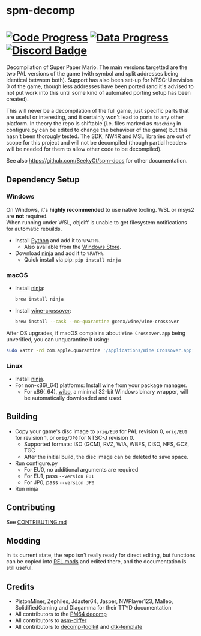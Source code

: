 # spm-decomp
[![Code Progress]][progress] [![Data Progress]][progress] [![Discord Badge]][discord]
=============

[Code Progress]: https://decomp.dev/SeekyCt/spm-decomp.svg?mode=shield&measure=code&label=Code
[Data Progress]: https://decomp.dev/SeekyCt/spm-decomp.svg?mode=shield&measure=data&label=Data
[progress]: https://decomp.dev/SeekyCt/spm-decomp
[Discord Badge]: https://img.shields.io/discord/727908905392275526?color=%237289DA&logo=discord&logoColor=%23FFFFFF
[discord]: https://discord.gg/dbd733H

Decompilation of Super Paper Mario. The main versions targetted are the two PAL versions of the game (with symbol and split addresses being identical between both). Support has also been set-up for NTSC-U revision 0 of the game, though less addresses have been ported (and it's advised to not put work into this until some kind of automated porting setup has been created).

This will never be a decompilation of the full game, just specific parts that are useful or interesting, and it certainly won't lead to ports to any other platform. In theory the repo is shiftable (i.e. files marked as `Matching` in configure.py can be edited to change the behaviour of the game) but this hasn't been thorougly tested. The SDK, NW4R and MSL libraries are out of scope for this project and will not be decompiled (though partial headers will be needed for them to allow other code to be decompiled).

See also https://github.com/SeekyCt/spm-docs for other documentation.

## Dependency Setup

### Windows

On Windows, it's **highly recommended** to use native tooling. WSL or msys2 are **not** required.  
When running under WSL, objdiff is unable to get filesystem notifications for automatic rebuilds.

- Install [Python](https://www.python.org/downloads/) and add it to `%PATH%`.
  - Also available from the [Windows Store](https://apps.microsoft.com/store/detail/python-311/9NRWMJP3717K).
- Download [ninja](https://github.com/ninja-build/ninja/releases) and add it to `%PATH%`.
  - Quick install via pip: `pip install ninja`

### macOS

- Install [ninja](https://github.com/ninja-build/ninja/wiki/Pre-built-Ninja-packages):

  ```sh
  brew install ninja
  ```

- Install [wine-crossover](https://github.com/Gcenx/homebrew-wine):

  ```sh
  brew install --cask --no-quarantine gcenx/wine/wine-crossover
  ```

After OS upgrades, if macOS complains about `Wine Crossover.app` being unverified, you can unquarantine it using:

```sh
sudo xattr -rd com.apple.quarantine '/Applications/Wine Crossover.app'
```

### Linux

- Install [ninja](https://github.com/ninja-build/ninja/wiki/Pre-built-Ninja-packages).
- For non-x86(_64) platforms: Install wine from your package manager.
  - For x86(_64), [wibo](https://github.com/decompals/wibo), a minimal 32-bit Windows binary wrapper, will be automatically downloaded and used.

## Building

- Copy your game's disc image to `orig/EU0` for PAL revision 0, `orig/EU1` for revision 1, or `orig/JP0` for NTSC-J revision 0.
  - Supported formats: ISO (GCM), RVZ, WIA, WBFS, CISO, NFS, GCZ, TGC
  - After the initial build, the disc image can be deleted to save space.
- Run configure.py
  - For EU0, no additional arguments are required
  - For EU1, pass `--version EU1`
  - For JP0, pass `--version JP0`
- Run ninja

## Contributing
See [CONTRIBUTING.md](CONTRIBUTING.md)

## Modding

In its current state, the repo isn't really ready for direct editing, but functions can be copied into [REL mods](https://github.com/SeekyCt/spm-rel-loader) and edited there, and the documentation is still useful. 

## Credits
- PistonMiner, Zephiles, Jdaster64, Jasper, NWPlayer123, Malleo, SolidifiedGaming and Diagamma for their TTYD documentation
- All contributors to the [PM64 decomp](https://github.com/ethteck/papermario)
- All contributors to [asm-differ](https://github.com/simonlindholm/asm-differ)
- All contributors to [decomp-toolkit](https://github.com/encounter/decomp-toolkit) and [dtk-template](https://github.com/encounter/dtk-template/)
